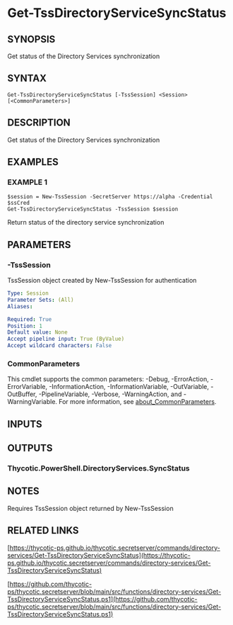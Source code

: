# Get-TssDirectoryServiceSyncStatus

## SYNOPSIS
Get status of the Directory Services synchronization

## SYNTAX

```
Get-TssDirectoryServiceSyncStatus [-TssSession] <Session> [<CommonParameters>]
```

## DESCRIPTION
Get status of the Directory Services synchronization

## EXAMPLES

### EXAMPLE 1
```
$session = New-TssSession -SecretServer https://alpha -Credential $ssCred
Get-TssDirectoryServiceSyncStatus -TssSession $session
```

Return status of the directory service synchronization

## PARAMETERS

### -TssSession
TssSession object created by New-TssSession for authentication

```yaml
Type: Session
Parameter Sets: (All)
Aliases:

Required: True
Position: 1
Default value: None
Accept pipeline input: True (ByValue)
Accept wildcard characters: False
```

### CommonParameters
This cmdlet supports the common parameters: -Debug, -ErrorAction, -ErrorVariable, -InformationAction, -InformationVariable, -OutVariable, -OutBuffer, -PipelineVariable, -Verbose, -WarningAction, and -WarningVariable. For more information, see [about_CommonParameters](http://go.microsoft.com/fwlink/?LinkID=113216).

## INPUTS

## OUTPUTS

### Thycotic.PowerShell.DirectoryServices.SyncStatus
## NOTES
Requires TssSession object returned by New-TssSession

## RELATED LINKS

[https://thycotic-ps.github.io/thycotic.secretserver/commands/directory-services/Get-TssDirectoryServiceSyncStatus](https://thycotic-ps.github.io/thycotic.secretserver/commands/directory-services/Get-TssDirectoryServiceSyncStatus)

[https://github.com/thycotic-ps/thycotic.secretserver/blob/main/src/functions/directory-services/Get-TssDirectoryServiceSyncStatus.ps1](https://github.com/thycotic-ps/thycotic.secretserver/blob/main/src/functions/directory-services/Get-TssDirectoryServiceSyncStatus.ps1)

